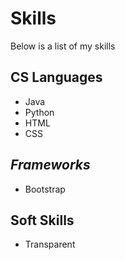 # **Skills**

Below is a list of my skills

## CS Languages
- Java
- Python
- HTML
- CSS

## _Frameworks_
- Bootstrap

## Soft Skills
- Transparent
